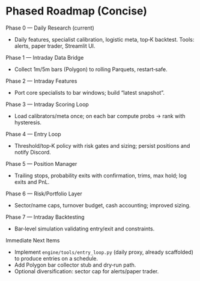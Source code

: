 Phased Roadmap (Concise)
========================

Phase 0 — Daily Research (current)
- Daily features, specialist calibration, logistic meta, top‑K backtest. Tools: alerts, paper trader, Streamlit UI.

Phase 1 — Intraday Data Bridge
- Collect 1m/5m bars (Polygon) to rolling Parquets, restart‑safe.

Phase 2 — Intraday Features
- Port core specialists to bar windows; build “latest snapshot”.

Phase 3 — Intraday Scoring Loop
- Load calibrators/meta once; on each bar compute probs → rank with hysteresis.

Phase 4 — Entry Loop
- Threshold/top‑K policy with risk gates and sizing; persist positions and notify Discord.

Phase 5 — Position Manager
- Trailing stops, probability exits with confirmation, trims, max hold; log exits and PnL.

Phase 6 — Risk/Portfolio Layer
- Sector/name caps, turnover budget, cash accounting; improved sizing.

Phase 7 — Intraday Backtesting
- Bar‑level simulation validating entry/exit and constraints.

Immediate Next Items
- Implement `engine/tools/entry_loop.py` (daily proxy, already scaffolded) to produce entries on a schedule.
- Add Polygon bar collector stub and dry‑run path.
- Optional diversification: sector cap for alerts/paper trader.
